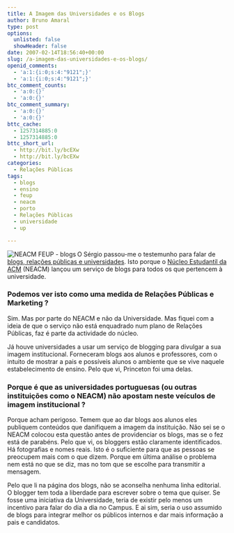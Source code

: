 ```yaml
---
title: A Imagem das Universidades e os Blogs
author: Bruno Amaral
type: post
options:
  unlisted: false
  showHeader: false
date: 2007-02-14T18:56:40+00:00
slug: /a-imagem-das-universidades-e-os-blogs/
openid_comments:
  - 'a:1:{i:0;s:4:"9121";}'
  - 'a:1:{i:0;s:4:"9121";}'
btc_comment_counts:
  - 'a:0:{}'
  - 'a:0:{}'
btc_comment_summary:
  - 'a:0:{}'
  - 'a:0:{}'
bttc_cache:
  - 1257314885:0
  - 1257314885:0
bttc_short_url:
  - http://bit.ly/bcEXw
  - http://bit.ly/bcEXw
categories:
  - Relações Públicas
tags:
  - blogs
  - ensino
  - feup
  - neacm
  - porto
  - Relações Públicas
  - universidade
  - up

---
```

[<img src="/wp-content/uploads/2007/02/untitled1.thumbnail.jpg" alt="NEACM FEUP - blogs" align="left" />][1]O Sérgio passou-me o testemunho para falar de [blogs, relações públicas e universidades][2]. Isto porque o [Núcleo Estudantil da ACM][3] (NEACM) lançou um serviço de blogs para todos os que pertencem à universidade.

### Podemos ver isto como uma medida de Relações Públicas e Marketing ?

Sim. Mas por parte do NEACM e não da Universidade. Mas fiquei com a ideia de que o serviço não está enquadrado num plano de Relações Públicas, faz é parte da actividade do núcleo.

Já houve universidades a usar um serviço de blogging para divulgar a sua imagem institucional. Forneceram blogs aos alunos e professores, com o intuito de mostrar a pais e possíveis alunos o ambiente que se vive naquele estabelecimento de ensino. Pelo que vi, Princeton foi uma delas.

### Porque é que as universidades portuguesas (ou outras instituições como o NEACM) não apostam neste veículos de imagem institucional ?

Porque acham perigoso. Temem que ao dar blogs aos alunos eles publiquem conteúdos que danifiquem a imagem da instituição. Não sei se o NEACM colocou esta questão antes de providenciar os blogs, mas se o fez está de parabéns. Pelo que vi, os bloggers estão claramente identificados. Há fotografias e nomes reais. Isto é o suficiente para que as pessoas se preocupem mais com o que dizem. Porque em última análise o problema nem está no que se diz, mas no tom que se escolhe para transmitir a mensagem.

Pelo que li na página dos blogs, não se aconselha nenhuma linha editorial. O blogger tem toda a liberdade para escrever sobre o tema que quiser. Se fosse uma iniciativa da Universidade, teria de existir pelo menos um incentivo para falar do dia a dia no Campus. E ai sim, seria o uso assumido de blogs para integrar melhor os públicos internos e dar mais informação a pais e candidatos.

 [1]: http://blogs.fe.up.pt/ "NEACM FEUP - blogs"
 [2]: http://sergiorebelo.com/doispontocinco/?p=79
 [3]: http://neacm.fe.up.pt/